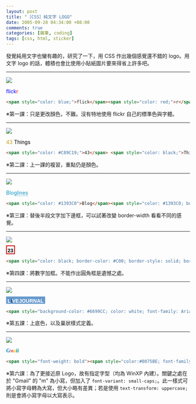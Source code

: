 ```yaml
--- 
layout: post
title: "［CSS］純文字 LOGO"
date: 2005-09-28 04:34:00 +08:00
comments: true
categories: [雜筆, coding]
tags: [css, html, sticker]
---
```


發覺純用文字也蠻有趣的，研究了一下，用 CSS 作出幾個感覺還不錯的 logo。用文字 logo 的話，體積也會比使用小貼紙圖片要來得省上許多吧。

----

<a href="http://www.flickr.com/"><img src="http://www.flickr.com/images/flickr_logo.gif" /></a>

<span style="color: blue;">flick</span><span style="color: red;">r</span>

```html
<span style="color: blue;">flick</span><span style="color: red;">r</span>
```

※第一課：只是更改顏色，不難。沒有特地使用 flickr 自己的標準色與字體。

<!-- more -->

----

<a href="http://www.43things.com"><img src="http://www.43things.com/images/nav/logo.gif" /></a>

<span style="color: #C89C19;">43</span> <span style="color: black;">Things</span>

```html
<span style="color: #C89C19;">43</span> <span style="color: black;">Things</span>
```

※第二課：上一課的複習，重點仍是顏色。

----

<a href="http://www.bloglines.com/"><img src="http://www.bloglines.com/images/blogo225x50.gif" /></a>

<span style="color: #1393C0">Blog</span><span style="color: #1393C0; border-bottom-style: dotted; border-width: 1px">lines</span>

```html
<span style="color: #1393C0">Blog</span><span style="color: #1393C0; border-bottom-style: dotted; border-width: 1px">lines</span>
```

※第三課：替後半段文字加下邊框，可以試著改變 border-width 看看不同的感覺。

----

<a href="http://www.23hq.com"><img src="http://www.23hq.com/resources/um-style/frontpage-23-beta2.gif" /></a>

<span style="color: black; border-color: #C00; border-style: solid; border-width: 2px; font-family: Arial; font-weight: bold; padding: 4px 2px 0px 2px;">23</span>

```html
<span style="color: black; border-color: #C00; border-style: solid; border-width: 2px; font-family: Arial; font-weight: bold; padding: 4px 2px 0px 2px;">23</span>
```

※第四課：將數字加框。不能作出圓角框是遺憾之處。

----

<a href="http://www.livejournal.com/"><img src="http://stat.livejournal.com/xc/logocombined.gif" /></a>

<span style="background-color: #6699CC; color: white; font-family: Arial; font-weight: bold; padding: 4px 4px 0px 4px;">L<span style="color:#123466">i</span>VEJOURNAL</span>

```html
<span style="background-color: #6699CC; color: white; font-family: Arial; font-weight: bold; padding: 4px 4px 0px 4px;">L<span style="color:#123466">i</span>VEJOURNAL</span>
```

※第五課：上底色，以及巢狀樣式定義。

----

<a href="http://mail.google.com"><img src="http://mail.google.com/mail/help/images/logo.gif" /></a>

<span style="font-weight: bold"><span style="color:#0075BE; font-family:Palatino Linotype">G</span><span style="font-family: Verdana"><span style="color: #DA3838; font-variant: small-caps">m</span><span style="color: #FFC514">a</span><span style="color: #0075BE">i</span><span style="color: #2EB457">l</span></span></span>

```html
<span style="font-weight: bold"><span style="color:#0075BE; font-family:Palatino Linotype">G</span><span style="font-family: Verdana"><span style="color: #DA3838; font-variant: small-caps">m</span><span style="color: #FFC514">a</span><span style="color: #0075BE">i</span><span style="color: #2EB457">l</span></span></span>
```

※第六課：為了更接近原 Logo，故有指定字型（均為 WinXP 內建）。關鍵之處在於 "Gmail" 的 "m" 為小寫，但加入了 `font-variant: small-caps;`。此一樣式可將小寫字母轉為大寫，但大小略有差異；若是使用 `text-transform: uppercase;` 則是會將小寫字母以大寫表示。